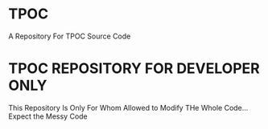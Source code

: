 # TPOC
A Repository For TPOC Source Code
# TPOC REPOSITORY FOR DEVELOPER ONLY
This Repository Is Only For Whom Allowed to Modify
THe Whole Code... Expect the Messy Code
